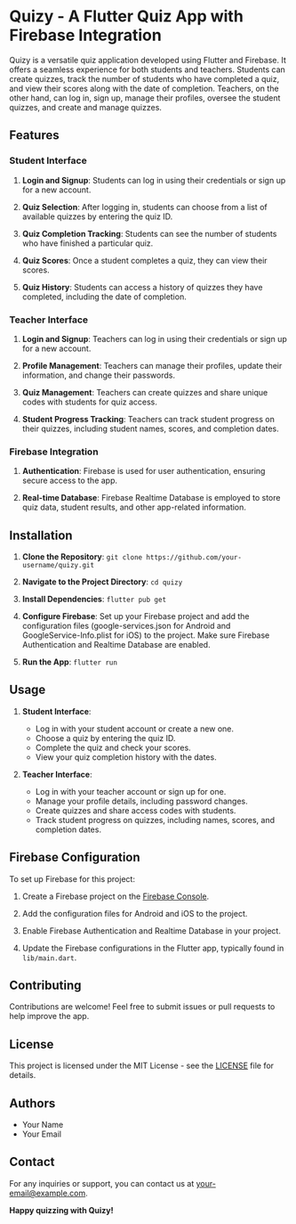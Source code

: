 # Quizy - A Flutter Quiz App with Firebase Integration

Quizy is a versatile quiz application developed using Flutter and Firebase. It offers a seamless experience for both students and teachers. Students can create quizzes, track the number of students who have completed a quiz, and view their scores along with the date of completion. Teachers, on the other hand, can log in, sign up, manage their profiles, oversee the student quizzes, and create and manage quizzes.

## Features

### Student Interface

1. **Login and Signup**: Students can log in using their credentials or sign up for a new account.

2. **Quiz Selection**: After logging in, students can choose from a list of available quizzes by entering the quiz ID.

3. **Quiz Completion Tracking**: Students can see the number of students who have finished a particular quiz.

4. **Quiz Scores**: Once a student completes a quiz, they can view their scores.

5. **Quiz History**: Students can access a history of quizzes they have completed, including the date of completion.

### Teacher Interface

1. **Login and Signup**: Teachers can log in using their credentials or sign up for a new account.

2. **Profile Management**: Teachers can manage their profiles, update their information, and change their passwords.

3. **Quiz Management**: Teachers can create quizzes and share unique codes with students for quiz access.

4. **Student Progress Tracking**: Teachers can track student progress on their quizzes, including student names, scores, and completion dates.

### Firebase Integration

1. **Authentication**: Firebase is used for user authentication, ensuring secure access to the app.

2. **Real-time Database**: Firebase Realtime Database is employed to store quiz data, student results, and other app-related information.

## Installation

1. **Clone the Repository**: `git clone https://github.com/your-username/quizy.git`

2. **Navigate to the Project Directory**: `cd quizy`

3. **Install Dependencies**: `flutter pub get`

4. **Configure Firebase**: Set up your Firebase project and add the configuration files (google-services.json for Android and GoogleService-Info.plist for iOS) to the project. Make sure Firebase Authentication and Realtime Database are enabled.

5. **Run the App**: `flutter run`

## Usage

1. **Student Interface**:
   - Log in with your student account or create a new one.
   - Choose a quiz by entering the quiz ID.
   - Complete the quiz and check your scores.
   - View your quiz completion history with the dates.

2. **Teacher Interface**:
   - Log in with your teacher account or sign up for one.
   - Manage your profile details, including password changes.
   - Create quizzes and share access codes with students.
   - Track student progress on quizzes, including names, scores, and completion dates.

## Firebase Configuration

To set up Firebase for this project:

1. Create a Firebase project on the [Firebase Console](https://console.firebase.google.com/).

2. Add the configuration files for Android and iOS to the project.

3. Enable Firebase Authentication and Realtime Database in your project.

4. Update the Firebase configurations in the Flutter app, typically found in `lib/main.dart`.

## Contributing

Contributions are welcome! Feel free to submit issues or pull requests to help improve the app.

## License

This project is licensed under the MIT License - see the [LICENSE](LICENSE) file for details.

## Authors

- Your Name
- Your Email

## Contact

For any inquiries or support, you can contact us at [your-email@example.com](mailto:your-email@example.com).

**Happy quizzing with Quizy!**
